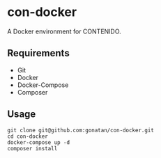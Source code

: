 # con-docker
A Docker environment for CONTENIDO.

## Requirements
* Git
* Docker
* Docker-Compose
* Composer

## Usage
    git clone git@github.com:gonatan/con-docker.git
    cd con-docker
    docker-compose up -d
    composer install
